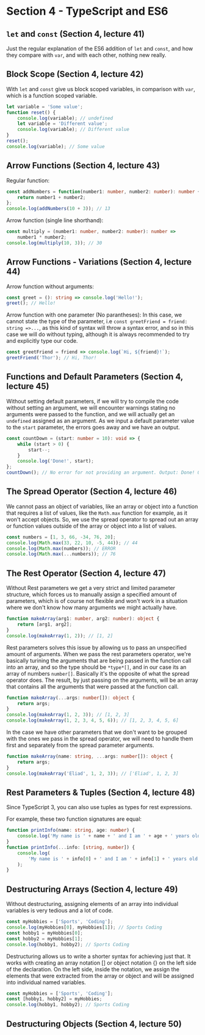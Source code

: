 <!-- markdownlint-disable MD010 -->

# Section 4 - TypeScript and ES6

## `let` and `const` (Section 4, lecture 41)

Just the regular explanation of the ES6 addition of `let` and `const`, and how they compare with `var`, and with each other, nothing new really.

## Block Scope (Section 4, lecture 42)

With `let` and `const` give us block scoped variables, in comparison with `var`, which is a function scoped variable.

```js
let variable = 'Some value';
function reset() {
	console.log(variable); // undefined
	let variable = 'Different value';
	console.log(variable); // Different value
}
reset();
console.log(variable); // Some value
```

## Arrow Functions (Section 4, lecture 43)

Regular function:

```ts
const addNumbers = function(number1: number, number2: number): number {
	return number1 + number2;
};
console.log(addNumbers(10 + 3)); // 13
```

Arrow function (single line shorthand):

```ts
const multiply = (number1: number, number2: number): number =>
	number1 * number2;
console.log(multiply(10, 3)); // 30
```

## Arrow Functions - Variations (Section 4, lecture 44)

Arrow function without arguments:

```ts
const greet = (): string => console.log('Hello!');
greet(); // Hello!
```

Arrow function with one parameter (No parantheses):
In this case, we cannot state the type of the parameter, i.e `const greetFriend = friend: string =>...`, as this kind of syntax will throw a syntax error, and so in this case we will do without typing, although it is always recommended to try and explicitly type our code.

```ts
const greetFriend = friend => console.log(`Hi, ${friend}!`);
greetFriend('Thor'); // Hi, Thor!
```

## Functions and Default Parameters (Section 4, lecture 45)

Without setting default parameters, if we will try to compile the code without setting an argument, we will encounter warnings stating no arguments were passed to the function, and we will actually get an `undefined` assigned as an argument. As we input a default parameter value to the `start` parameter, the errors goes away and we have an output.

```ts
const countDown = (start: number = 10): void => {
	while (start > 0) {
		start--;
	}
	console.log('Done!', start);
};
countDown(); // No error for not providing an argument. Output: Done! 0
```

## The Spread Operator (Section 4, lecture 46)

We cannot pass an object of variables, like an array or object into a function that requires a list of values, like the `Math.max` function for example, as it won't accept objects. So, we use the spread operator to spread out an array or function values outside of the array or object into a list of values.

```ts
const numbers = [1, 3, 66, -34, 76, 20];
console.log(Math.max(33, 22, 10, -5, 44)); // 44
console.log(Math.max(numbers)); // ERROR
console.log(Math.max(...numbers)); // 76
```

## The Rest Operator (Section 4, lecture 47)

Without Rest parameters we get a very strict and limited parameter structure, which forces us to manually assign a specified amount of parameters, which is of course not flexible and won't work in a situation where we don't know how many arguments we might actually have.

```ts
function makeArray(arg1: number, arg2: number): object {
	return [arg1, arg2];
}
console.log(makeArray(1, 2)); // [1, 2]
```

Rest parameters solves this issue by allowing us to pass an unspecified amount of arguments. When we pass the rest parameters operator, we're basically turining the arguments that are being passed in the function call into an array, and so the type should be `*type*[]`, and in our case its an array of numbers `number[]`. Basically it's the opposite of what the spread operator does. The result, by just passing on the arguments, will be an array that contains all the arguments that were passed at the function call.

```ts
function makeArray(...args: number[]): object {
	return args;
}
console.log(makeArray(1, 2, 3)); // [1, 2, 3]
console.log(makeArray(1, 2, 3, 4, 5, 6)); // [1, 2, 3, 4, 5, 6]
```

In the case we have other parameters that we don't want to be grouped with the ones we pass in the spread operator, we will need to handle them first and separately from the spread parameter arguments.

```ts
function makeArray(name: string, ...args: number[]): object {
	return args;
}
console.log(makeArray('Eliad', 1, 2, 3)); // ['Eliad', 1, 2, 3]
```

## Rest Parameters & Tuples (Section 4, lecture 48)

Since TypeScript 3, you can also use tuples as types for rest expressions.

For example, these two function signatures are equal:

```ts
function printInfo(name: string, age: number) {
	console.log('My name is ' + name + ' and I am ' + age + ' years old!');
}
function printInfo(...info: [string, number]) {
	console.log(
		'My name is ' + info[0] + ' and I am ' + info[1] + ' years old!'
	);
}
```

## Destructuring Arrays (Section 4, lecture 49)

Without destructuring, assigning elements of an array into individual variables is very tedious and a lot of code.

```ts
const myHobbies = ['Sports', 'Coding'];
console.log(myHobbies[0], myHobbies[1]); // Sports Coding
const hobby1 = myHobbies[0];
const hobby2 = myHobbies[1];
console.log(hobby1, hobby2); // Sports Coding
```

Destructuring allows us to write a shorter syntax for achieving just that. It works with creating an array notation [] or object notation {} on the left side of the declaration. On the left side, inside the notation, we assign the elements that were extracted from the array or object and will be assigned into individual named variables.

```ts
const myHobbies = ['Sports', 'Coding'];
const [hobby1, hobby2] = myHobbies;
console.log(hobby1, hobby2); // Sports Coding
```

## Destructuring Objects (Section 4, lecture 50)
